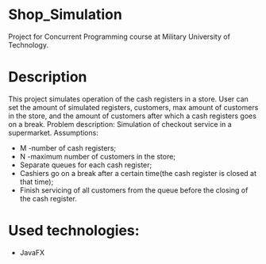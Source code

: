 # Shop_Simulation
Project for Concurrent Programming course at Military University of Technology.
# Description
This project simulates operation of the cash registers in a store. User can set the amount of simulated registers, customers, max amount of customers in the store, and the amount of customers after which a cash registers goes on a break.
Problem description:
Simulation of checkout service in a supermarket.
Assumptions:
- M -number of cash registers;
- N -maximum number of customers in the store;
- Separate queues for each cash register;
- Cashiers go on a break after a certain time(the cash register is closed at that time);
- Finish servicing of all customers from the queue before the closing of the cash register.
# Used technologies:
- JavaFX
